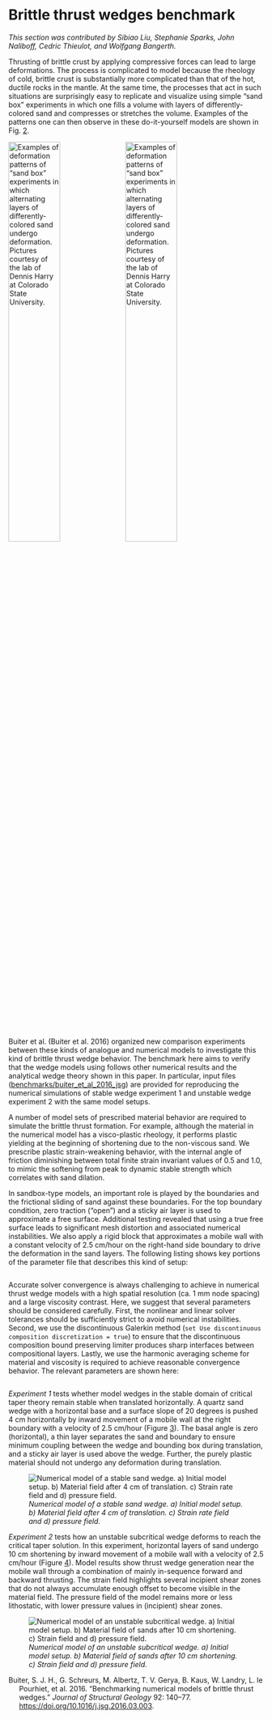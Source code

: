 # Brittle thrust wedges benchmark

*This section was contributed by Sibiao Liu, Stephanie Sparks, John Naliboff,
Cedric Thieulot, and Wolfgang Bangerth.*

Thrusting of brittle crust by applying compressive forces can lead to large
deformations. The process is complicated to model because the rheology of
cold, brittle crust is substantially more complicated than that of the hot,
ductile rocks in the mantle. At the same time, the processes that act in such
situations are surprisingly easy to replicate and visualize using simple
&ldquo;sand box&rdquo; experiments in which one fills a volume with layers of
differently-colored sand and compresses or stretches the volume. Examples of
the patterns one can then observe in these do-it-yourself models are shown in
Fig.&nbsp;[2][].

<img src="cookbooks/benchmarks/buiter_et_al_2016_jsg/doc/real-sandbox-1.jpg" title="fig:" id="fig:sandbox-images" style="width:45.0%" alt="Examples of deformation patterns of &#x201C;sand box&#x201D; experiments in which alternating layers of differently-colored sand undergo deformation. Pictures courtesy of the lab of Dennis Harry at Colorado State University." />
<img src="cookbooks/benchmarks/buiter_et_al_2016_jsg/doc/real-sandbox-2.jpg" title="fig:" id="fig:sandbox-images" style="width:45.0%" alt="Examples of deformation patterns of &#x201C;sand box&#x201D; experiments in which alternating layers of differently-colored sand undergo deformation. Pictures courtesy of the lab of Dennis Harry at Colorado State University." />

Buiter et al.&nbsp;(Buiter et al. 2016) organized new comparison experiments
between these kinds of analogue and numerical models to investigate this kind
of brittle thrust wedge behavior. The benchmark here aims to verify that the
wedge models using follows other numerical results and the analytical wedge
theory shown in this paper. In particular, input files
([benchmarks/buiter_et_al_2016_jsg][]) are provided for reproducing the
numerical simulations of stable wedge experiment 1 and unstable wedge
experiment 2 with the same model setups.

A number of model sets of prescribed material behavior are required to
simulate the brittle thrust formation. For example, although the material in
the numerical model has a visco-plastic rheology, it performs plastic yielding
at the beginning of shortening due to the non-viscous sand. We prescribe
plastic strain-weakening behavior, with the internal angle of friction
diminishing between total finite strain invariant values of 0.5 and 1.0, to
mimic the softening from peak to dynamic stable strength which correlates with
sand dilation.

In sandbox-type models, an important role is played by the boundaries and the
frictional sliding of sand against these boundaries. For the top boundary
condition, zero traction (&ldquo;open&rdquo;) and a sticky air layer is used
to approximate a free surface. Additional testing revealed that using a true
free surface leads to significant mesh distortion and associated numerical
instabilities. We also apply a rigid block that approximates a mobile wall
with a constant velocity of 2.5 cm/hour on the right-hand side boundary to
drive the deformation in the sand layers. The following listing shows key
portions of the parameter file that describes this kind of setup:

``` prmfile
```

Accurate solver convergence is always challenging to achieve in numerical
thrust wedge models with a high spatial resolution (ca. 1 mm node spacing) and
a large viscosity contrast. Here, we suggest that several parameters should be
considered carefully. First, the nonlinear and linear solver tolerances should
be sufficiently strict to avoid numerical instabilities. Second, we use the
discontinuous Galerkin method
(`set Use discontinuous composition discretization = true`) to ensure that the
discontinuous composition bound preserving limiter produces sharp interfaces
between compositional layers. Lastly, we use the harmonic averaging scheme for
material and viscosity is required to achieve reasonable convergence behavior.
The relevant parameters are shown here:

``` prmfile
```

*Experiment 1* tests whether model wedges in the stable domain of critical
taper theory remain stable when translated horizontally. A quartz sand wedge
with a horizontal base and a surface slope of 20 degrees is pushed 4 cm
horizontally by inward movement of a mobile wall at the right boundary with a
velocity of 2.5 cm/hour (Figure&nbsp;[3][]). The basal angle is zero
(horizontal), a thin layer separates the sand and boundary to ensure minimum
coupling between the wedge and bounding box during translation, and a sticky
air layer is used above the wedge. Further, the purely plastic material should
not undergo any deformation during translation.

<div class="center">

<figure>
<img src="cookbooks/benchmarks/buiter_et_al_2016_jsg/doc/exp1.png" id="fig:btwexp1" alt="Numerical model of a stable sand wedge. a) Initial model setup. b) Material field after 4 cm of translation. c) Strain rate field and d) pressure field." /><figcaption aria-hidden="true"><em>Numerical model of a stable sand wedge. a) Initial model setup. b) Material field after 4 cm of translation. c) Strain rate field and d) pressure field.</em></figcaption>
</figure>

</div>

*Experiment 2* tests how an unstable subcritical wedge deforms to reach the
critical taper solution. In this experiment, horizontal layers of sand undergo
10 cm shortening by inward movement of a mobile wall with a velocity of 2.5
cm/hour (Figure&nbsp;[4][]). Model results show thrust wedge generation near
the mobile wall through a combination of mainly in-sequence forward and
backward thrusting. The strain field highlights several incipient shear zones
that do not always accumulate enough offset to become visible in the material
field. The pressure field of the model remains more or less lithostatic, with
lower pressure values in (incipient) shear zones.

<div class="center">

<figure>
<img src="cookbooks/benchmarks/buiter_et_al_2016_jsg/doc/exp2.png" id="fig:btwexp2" alt="Numerical model of an unstable subcritical wedge. a) Initial model setup. b) Material field of sands after 10 cm shortening. c) Strain field and d) pressure field." /><figcaption aria-hidden="true"><em>Numerical model of an unstable subcritical wedge. a) Initial model setup. b) Material field of sands after 10 cm shortening. c) Strain field and d) pressure field.</em></figcaption>
</figure>

</div>

<div id="refs" class="references csl-bib-body hanging-indent">

<div id="ref-buiter16" class="csl-entry">

Buiter, S. J. H., G. Schreurs, M. Albertz, T. V. Gerya, B. Kaus, W. Landry, L.
le Pourhiet, et al. 2016. &ldquo;<span class="nocase">Benchmarking numerical
models of brittle thrust wedges</span>.&rdquo; *Journal of Structural Geology*
92: 140&ndash;77. <https://doi.org/10.1016/j.jsg.2016.03.003>.

</div>

</div>

  [2]: #fig:sandbox-images
  [benchmarks/buiter_et_al_2016_jsg]: benchmarks/buiter_et_al_2016_jsg
  [3]: #fig:btwexp1
  [4]: #fig:btwexp2
